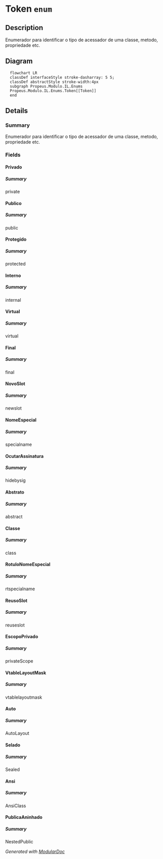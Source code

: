 # Token `enum`

## Description
Enumerador para identificar o tipo de acessador de uma classe, metodo, propriedade etc.

## Diagram
```mermaid
  flowchart LR
  classDef interfaceStyle stroke-dasharray: 5 5;
  classDef abstractStyle stroke-width:4px
  subgraph Propeus.Modulo.IL.Enums
  Propeus.Modulo.IL.Enums.Token[[Token]]
  end
```

## Details
### Summary
Enumerador para identificar o tipo de acessador de uma classe, metodo, propriedade etc.

### Fields
#### Privado
##### Summary
private

#### Publico
##### Summary
public

#### Protegido
##### Summary
protected

#### Interno
##### Summary
internal

#### Virtual
##### Summary
virtual

#### Final
##### Summary
final

#### NovoSlot
##### Summary
newslot

#### NomeEspecial
##### Summary
specialname

#### OcutarAssinatura
##### Summary
hidebysig

#### Abstrato
##### Summary
abstract

#### Classe
##### Summary
class

#### RotuloNomeEspecial
##### Summary
rtspecialname

#### ReusoSlot
##### Summary
reuseslot

#### EscopoPrivado
##### Summary
privateScope

#### VtableLayoutMask
##### Summary
vtablelayoutmask

#### Auto
##### Summary
AutoLayout

#### Selado
##### Summary
Sealed

#### Ansi
##### Summary
AnsiClass

#### PublicaAninhado
##### Summary
NestedPublic

*Generated with* [*ModularDoc*](https://github.com/hailstorm75/ModularDoc)
